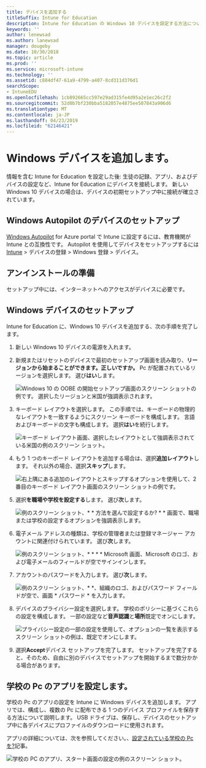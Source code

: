 ```yaml
---
title: デバイスを追加する
titleSuffix: Intune for Education
description: Intune for Education の Windows 10 デバイスを設定する方法について説明します。
keywords: ''
author: lenewsad
ms.author: lanewsad
manager: dougeby
ms.date: 10/30/2018
ms.topic: article
ms.prod: ''
ms.service: microsoft-intune
ms.technology: ''
ms.assetid: c884df47-61a9-4799-a407-8cd311d376d1
searchScope:
- IntuneEDU
ms.openlocfilehash: 1cb892665cc597e29ad315fe4d95a2e1ec26c2f2
ms.sourcegitcommit: 52d0b7bf230bba5182057e4875ee507843a906d6
ms.translationtype: MT
ms.contentlocale: ja-JP
ms.lasthandoff: 04/23/2019
ms.locfileid: "62146421"
---
```

# <a name="add-windows-devices"></a>Windows デバイスを追加します。

情報を含む Intune for Education を設定した後: 生徒の記録、アプリ、およびデバイスの設定など、Intune for Education にデバイスを接続します。 新しい Windows 10 デバイスの場合は、デバイスの初期セットアップ中に接続が確立されています。

## <a name="setting-up-devices-with-windows-autopilot"></a>Windows Autopilot のデバイスのセットアップ
[Windows Autopilot](https://docs.microsoft.com/intune/enrollment-autopilot) for Azure portal で Intune に設定するには、教育機関が Intune との互換性です。 Autopilot を使用してデバイスをセットアップするには[Intune](https://portal.azure.com) > デバイスの登録 > Windows 登録 > デバイス。  

## <a name="before-you-begin"></a>アンインストールの準備
セットアップ中には、インターネットへのアクセスがデバイスに必要です。 

## <a name="windows-device-setup"></a>Windows デバイスのセットアップ
Intune for Education に、Windows 10 デバイスを追加する、次の手順を完了します。

1. 新しい Windows 10 デバイスの電源を入れます。 
2. 新規またはリセットのデバイスで最初のセットアップ画面を読み取り、**リージョンから始まることができます。正しいですか。** Pc が配置されているリージョンを選択します。 選び**はい**します。  

   ![Windows 10 の OOBE の開始セットアップ画面のスクリーン ショットの例です。 選択したリージョンと米国が強調表示されます。](./media/RS5_Choose_Region.png)  

3. キーボード レイアウトを選択します。 この手順では、キーボードの物理的なレイアウトを一致するようにスクリーン キーボードを構成します。 言語およびキーボードの文字も構成します。 選択**はい**を続行します。  

      ![キーボード レイアウト画面、選択したレイアウトとして強調表示されている米国の例のスクリーン ショット。](./media/RS5_Choose_Keyboard.png)  

4. もう 1 つのキーボード レイアウトを追加する場合は、選択**追加レイアウト**します。 それ以外の場合、選択**スキップ**します。   

     ![右上隅にある追加のレイアウトとスキップするオプションを使用して、2 番目のキーボード レイアウト画面のスクリーン ショットの例です。](./media/RS5_Second_keyboard.png)  

5. 選択**を職場や学校を設定する**します。 選び**次**します。  

     ![例のスクリーン ショット、* * 方法を選んで設定するか? * * 画面で、職場または学校の設定するオプションを強調表示します。](./media/RS5_Choose_Setup_Type.png)  

6. 電子メール アドレスの種類は、学校の管理者または登録マネージャー アカウントに関連付けられています。 選び**次**します。  

     ![例のスクリーン ショット、* * * * Microsoft 画面、Microsoft のロゴ、および電子メールのフィールドが空でサインインします。](./media/RS5_Sign_In.png)  

7. アカウントのパスワードを入力します。 選び**次**します。  

     ![例のスクリーン ショット、* *、組織のロゴ、およびパスワード フィールドが空で、画面 * パスワード * を入力します。](./media/RS5_Enter_Password.png)  



8. デバイスのプライバシー設定を選択します。 学校のポリシーに基づくこれらの設定を構成します。 一部の設定など**音声認識**と**場所**既定でオンにします。  

     ![プライバシー設定の一部の設定を使用して、オプションの一覧を表示するスクリーン ショットの例は、既定でオンにします。](./media/RS5_Choose_Settings.png)  


9. 選択**Accept**デバイス セットアップを完了します。 セットアップを完了すると、そのため、自由に別のデバイスでセットアップを開始するまで数分かかる場合があります。  

## <a name="set-up-school-pcs-app"></a>学校の Pc のアプリを設定します。
学校の Pc のアプリの設定を Intune に Windows デバイスを追加します。 アプリでは、構成し、複数の Pc に配布できる 1 つのデバイス プロファイルを保存する方法について説明します。 USB ドライブは、保存し、デバイスのセットアップ中に各デバイスにプロファイルのダウンロードに使用されます。 

アプリの詳細については、次を参照してください。、[設定されている学校の Pc を?](https://docs.microsoft.com/education/windows/use-set-up-school-pcs-app)記事。 

   ![学校の PC のアプリ、スタート画面の設定の例のスクリーン ショット。](./media/Set_up_School_PC.png)  

 
